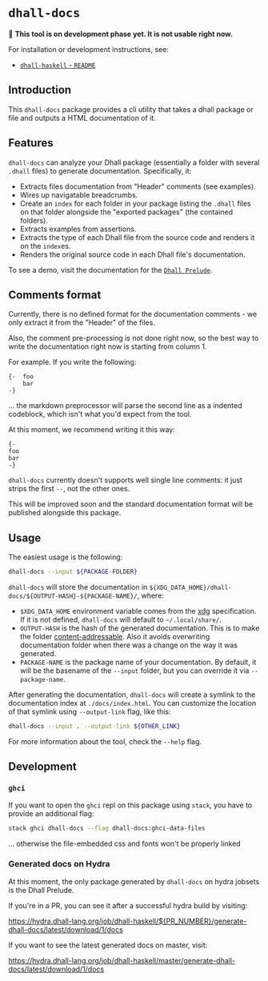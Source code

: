 # `dhall-docs`

:construction: **This tool is on development phase yet. It is not usable right now.**

For installation or development instructions, see:

* [`dhall-haskell` - `README`](https://github.com/dhall-lang/dhall-haskell/blob/master/README.md)

## Introduction

This `dhall-docs` package provides a cli utility that takes a dhall package or
file and outputs a HTML documentation of it.

## Features

`dhall-docs` can analyze your Dhall package (essentially a folder with several
`.dhall` files) to generate documentation. Specifically, it:

* Extracts files documentation from "Header" comments (see examples).
* Wires up navigatable breadcrumbs.
* Create an `index` for each folder in your package listing the `.dhall` files
  on that folder alongside the "exported packages" (the contained folders).
* Extracts examples from assertions.
* Extracts the type of each Dhall file from the source code and renders it
  on the `index`es.
* Renders the original source code in each Dhall file's documentation.

To see a demo, visit the documentation for the [`Dhall Prelude`](https://hydra.dhall-lang.org/job/dhall-haskell/master/generate-dhall-docs/latest/download/1/docs).


## Comments format

Currently, there is no defined format for the documentation comments - we only
extract it from the "Header" of the files.

Also, the comment pre-processing is not done right now, so the best way to
write the documentation right now is starting from column 1.

For example. If you write the following:

```dhall
{-  foo
    bar
-}
```

... the markdown preprocessor will parse the second line as a indented codeblock,
which isn't what you'd expect from the tool.

At this moment, we recommend writing it this way:

```dhall
{-
foo
bar
-}
```

`dhall-docs` currently doesn't supports well single line comments: it just strips
the first `--`, not the other ones.

This will be improved soon and the standard documentation format will be published
alongside this package.

## Usage

The easiest usage is the following:

```bash
dhall-docs --input ${PACKAGE-FOLDER}
```

`dhall-docs` will store the documentation in
`${XDG_DATA_HOME}/dhall-docs/${OUTPUT-HASH}-${PACKAGE-NAME}/`, where:

* `$XDG_DATA_HOME` environment variable comes from the
    [xdg](https://specifications.freedesktop.org/basedir-spec/basedir-spec-latest.html)
    specification. If it is not defined, `dhall-docs` will default to
    `~/.local/share/`.
* `OUTPUT-HASH` is the hash of the generated documentation. This is to make the
    folder [content-addressable](https://es.wikipedia.org/wiki/Content_Addressed_Storage).
    Also it avoids overwriting documentation folder when there was a change on
    the way it was generated.
* `PACKAGE-NAME` is the package name of your documentation. By default, it will
    be the basename of the `--input` folder, but you can override it via
    `--package-name`.

After generating the documentation, `dhall-docs` will create a symlink to the
documentation index at `./docs/index.html`. You can customize the location of
that symlink using `--output-link` flag, like this:

```bash
dhall-docs --input . --output-link ${OTHER_LINK}
```

For more information about the tool, check the `--help` flag.

## Development

### `ghci`

If you want to open the `ghci` repl on this package using `stack`, you have to
provide an additional flag:

```bash
stack ghci dhall-docs --flag dhall-docs:ghci-data-files
```

... otherwise the file-embedded css and fonts won't be properly linked

### Generated docs on Hydra

At this moment, the only package generated by `dhall-docs` on hydra jobsets is
the Dhall Prelude.

If you're in a PR, you can see it after a successful hydra build by visiting:

https://hydra.dhall-lang.org/job/dhall-haskell/${PR_NUMBER}/generate-dhall-docs/latest/download/1/docs

If you want to see the latest generated docs on master, visit:

https://hydra.dhall-lang.org/job/dhall-haskell/master/generate-dhall-docs/latest/download/1/docs

